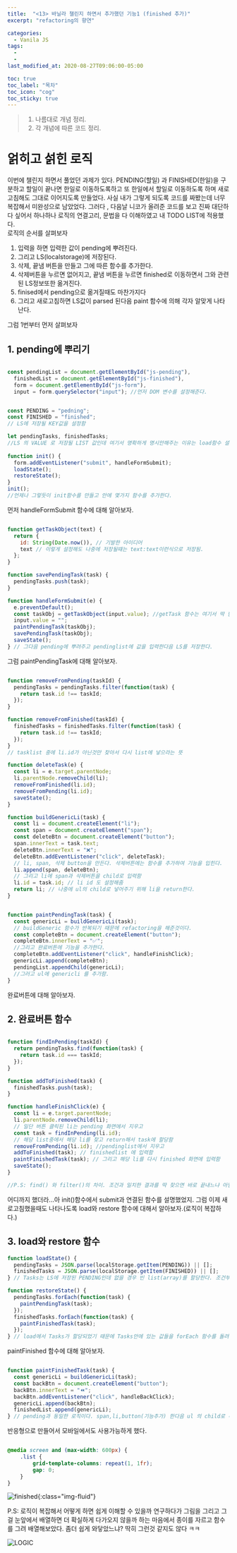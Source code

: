 ```yaml
---
title:  "<13> 바닐라 챌린지 하면서 추가했던 기능1 (finished 추가)"
excerpt: "refactoring의 향연"

categories:
  - Vanila JS
tags:
  - 
  - 
last_modified_at: 2020-08-27T09:06:00-05:00

toc: true
toc_label: "목차"
toc_icon: "cog"
toc_sticky: true
---
```


> 1. 나름대로 개념 정리.  
> 2. 각 개념에 따른 코드 정리.  


# 얽히고 섥힌 로직

이번에 챌린지 하면서 풀었던 과제가 있다. PENDING(할일) 과 FINISHED(한일)을 구분하고 할일이 끝나면 한일로 이동하도록하고 또 한일에서 할일로 이동하도록 하며 새로고침해도 그대로 이어지도록 만들었다. 사실 내가 그렇게 되도록 코드를 짜봤는데 너무 복잡해서 미완성으로 남았었다. 그러다 , 다음날 니코가 올려준 코드를 보고 진짜 대단하다 싶어서 하나하나 로직의 연결고리, 문법을 다 이해하였고 내  TODO LIST에 적용했다. \
로직의 순서를 살펴보자

1. 입력을 하면 입력한 값이 pending에 뿌려진다. 
2. 그리고 LS(localstorage)에 저장된다.
3. 삭제, 끝냄 버튼을 만들고 그에 따른 함수를 추가한다.
4. 삭제버튼을 누르면 없어지고, 끝냄 버튼을 누르면 finished로 이동하면서 그와 관련된 LS정보또한 옮겨진다.
5. finised에서 pending으로 옮겨질때도 마찬가지다
6. 그리고 새로고침하면 LS값이 parsed 된다음 paint 함수에 의해 각자 알맞게 나타난다.

그럼 1번부터 먼저 살펴보자

## 1. pending에 뿌리기


```javascript

const pendingList = document.getElementById("js-pending"),
  finishedList = document.getElementById("js-finished"),
  form = document.getElementById("js-form"),
  input = form.querySelector("input"); //먼저 DOM 변수를 설정해준다.


const PENDING = "pedning";
const FINISHED = "finished";
// LS에 저장될 KEY값을 설정함

let pendingTasks, finishedTasks;
//LS 의 VALUE 로 저장될 LIST 값인데 여기서 명확하게 명시안해주는 이유는 load함수 설명할때 알게된다.
  
function init() {
  form.addEventListener("submit", handleFormSubmit);
  loadState();
  restoreState();
}
init();
//언제나 그렇듯이 init함수를 만들고 안에 몇가지 함수를 추가한다.
```

먼저 handleFormSubmit 함수에 대해 알아보자.

```javascript

function getTaskObject(text) {
  return {
    id: String(Date.now()), // 기발한 아이디어
    text // 이렇게 설정해도 나중에 저장될떄는 text:text이런식으로 저장됨.
  };
}

function savePendingTask(task) {
  pendingTasks.push(task);
}

function handleFormSubmit(e) {
  e.preventDefault();
  const taskObj = getTaskObject(input.value); //getTask 함수는 여기서 딱 한 번 쓰이기 때문에 따로 빼지 않아도 상관없는데 니코는 강조하기 위해 따로 빼둔것 같다
  input.value = "";
  paintPendingTask(taskObj);
  savePendingTask(taskObj);
  saveState();
} // 그다음 pending에 뿌려주고 pendinglist에 값을 입력한다음 LS를 저장한다. 
```
그럼 paintPendingTask에 대해 알아보자.

```javascript

function removeFromPending(taskId) {
  pendingTasks = pendingTasks.filter(function(task) {
    return task.id !== taskId;
  });
}

function removeFromFinished(taskId) {
  finishedTasks = finishedTasks.filter(function(task) {
    return task.id !== taskId;
  });
}
// tasklist 중에 li.id가 아닌것만 찾아서 다시 list에 넣으라는 뜻

function deleteTask(e) {
  const li = e.target.parentNode;
  li.parentNode.removeChild(li);
  removeFromFinished(li.id);
  removeFromPending(li.id);
  saveState();
}

function buildGenericLi(task) {
  const li = document.createElement("li");
  const span = document.createElement("span");
  const deleteBtn = document.createElement("button");
  span.innerText = task.text;
  deleteBtn.innerText = "❌";
  deleteBtn.addEventListener("click", deleteTask);
  // li, span, 삭제 button을 만든다. 삭제버튼에는 함수를 추가하여 기능을 입힌다.
  li.append(span, deleteBtn);
  // 그리고 li에 span과 삭제버튼을 child로 입력함
  li.id = task.id; // li id 도 설정해줌
  return li; // 나중에 ul의 child로 넣어주기 위해 li을 return한다.
}


function paintPendingTask(task) {
  const genericLi = buildGenericLi(task);
  // buildGeneric 함수가 반복되기 때문에 refactoring을 해준것이다.
  const completeBtn = document.createElement("button");
  completeBtn.innerText = "✅";
  //그리고 완료버튼에 기능을 추가한다. 
  completeBtn.addEventListener("click", handleFinishClick);
  genericLi.append(completeBtn);
  pendingList.appendChild(genericLi);
  //그러고 ul에 genericli 를 추가함.
}
```

완료버튼에 대해 알아보자.

## 2. 완료버튼 함수

```javascript

function findInPending(taskId) {
  return pendingTasks.find(function(task) {
    return task.id === taskId;
  });
}

function addToFinished(task) {
  finishedTasks.push(task);
}

function handleFinishClick(e) {
  const li = e.target.parentNode;
  li.parentNode.removeChild(li);
  // 일단 버튼 클릭된 li는 pending 화면에서 지우고
  const task = findInPending(li.id);
  // 해당 list중에서 해당 li를 찾고 return해서 task에 할당함
  removeFromPending(li.id); //pendinglist에서 지우고
  addToFinished(task); // finishedlist 에 입력함
  paintFinishedTask(task); // 그리고 해당 li를 다시 finished 화면에 입력함
  saveState();
}

//P.S: find() 와 filter()의 차이. 조건과 일치한 결과를 딱 찾으면 바로 끝내느냐 아님 조건과 일치한 결과를 모두 찾아내느냐의 차이다. 따라서 find()는 결과값이 1개이고 filter()는 결과값이 2개이상일 수 있다.

```
어디까지 했더라...아 init()함수에서 submit과 연결된 함수를 설명했었지. 그럼 이제 새로고침했을때도 나타나도록 load와 restore 함수에 대해서 알아보자.(로직이 복잡하다.)

## 3. load와 restore 함수

```javascript
function loadState() {
  pendingTasks = JSON.parse(localStorage.getItem(PENDING)) || [];
  finishedTasks = JSON.parse(localStorage.getItem(FINISHED)) || [];
} // Tasks는 LS에 저장된 PENDING인데 없을 경우 빈 list(array)를 할당한다. 조건부 할당이기 때문에 ("||" 때문에) 애초에 명시안해준것이다.

function restoreState() {
  pendingTasks.forEach(function(task) {
    paintPendingTask(task);
  });
  finishedTasks.forEach(function(task) {
    paintFinishedTask(task);
  });
} // load에서 Tasks가 할당되었기 때문에 Tasks안에 있는 값들을 forEach 함수를 돌려 하나하나 손수 화면에 입력한다.

```
paintFinished 함수에 대해 알아보자.

```javascript

function paintFinishedTask(task) {
  const genericLi = buildGenericLi(task);
  const backBtn = document.createElement("button");
  backBtn.innerText = "⏪";
  backBtn.addEventListener("click", handleBackClick);
  genericLi.append(backBtn);
  finishedList.append(genericLi);
} // pending과 동일한 로직이다. span,li,button(기능추가) 한다음 ul 의 child로 추가한다.
```

반응형으로 만들어서 모바일에서도 사용가능하게 했다.

```css

@media screen and (max-width: 600px) {
    .list {
        grid-template-columns: repeat(1, 1fr);
        gap: 0;
    }
}
```

![finished](https://yeonghunko.github.io/assets/img/vanila/finished.png){:class="img-fluid"}

P.S: 로직이 복잡해서 어떻게 하면 쉽게 이해할 수 있을까 연구하다가 그림을 그리고 그걸 눈앞에서 배열하면 더 확실하게 다가오지 않을까 하는 마음에서 종이를 자르고 함수를 그려 배열해보았다. 좀더 쉽게 와닿았느냐? 딱히 그런것 같지도 않다 ㅋㅋ

![LOGIC](\assets\img\vanila\logic.JPG)




